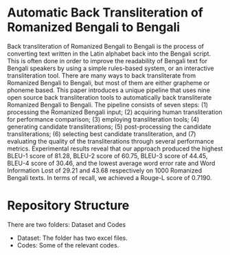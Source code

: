 # Automatic Back Transliteration of Romanized Bengali to Bengali
 
 Back transliteration of Romanized Bengali to Bengali is the process of converting text written in the Latin alphabet 
 back into the Bengali script. This is often done in order to improve the readability of Bengali text for Bengali speakers 
 by using a simple rules-based system, or an interactive transliteration tool. There are many ways to back transliterate 
 from Romanized Bengali to Bengali, but most of them are either grapheme or phoneme based. This paper introduces a unique 
 pipeline that uses nine open source back transliteration tools to automatically back transliterate Romanized Bengali to 
 Bengali. The pipeline consists of seven steps: (1) processing the Romanized Bengali input; (2) acquiring human transliteration 
 for performance comparison; (3) employing transliteration tools; (4) generating candidate transliterations; (5) post-processing 
 the candidate transliterations; (6) selecting best candidate transliteration, and (7) evaluating the quality of the 
 transliterations through several performance metrics. Experimental results reveal that our approach produced the highest 
 BLEU-1 score of 81.28, BLEU-2 score of 60.75, BLEU-3 score of 44.45, BLEU-4 score of 30.46, and the lowest average word error 
 rate and Word Information Lost of 29.21 and 43.68 respectively on 1000 Romanized Bengali texts. In terms of recall, we 
 achieved a Rouge-L score of 0.7190.

# Repository Structure

There are two folders: Dataset and Codes
+ Dataset: The folder has two excel files. 
+ Codes: Some of the relevant codes.